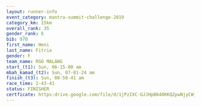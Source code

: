 ```yaml
---
layout: runner-info 
event_category: mantra-summit-challenge-2019 
category_km: 15km 
overall_rank: 35
gender_rank: 6
bib: 970
first_name: Heni
last_name: Fitria
gender: F
team_name: RGO MALANG
start_(t1): Sun, 06-15-00 am
mbah_kamad_(t2): Sun, 07-01-24 am
finish_(t3): Sun, 08-58-41 am
race_time: 2-43-41
status: FINISHER
certficate: https:drive.google.com/file/d/1jPzIXC-GJJHpB640KKQZpwNjyCWjfwTZ/view?usp=sharing
---
```

